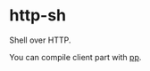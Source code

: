 http-sh
=======

Shell over HTTP.

You can compile client part with [pp](https://metacpan.org/module/pp).

